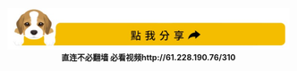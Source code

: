 <div align="center"><a href="https://git.io/9stdz"><IMG SRC="wnn/img/a07.jpg" width=640></a></div>
<div align=center><b>直连不必翻墙 必看视频http://61.228.190.76/310</b></div>


  
